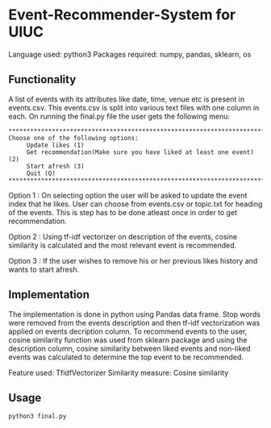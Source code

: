 # Event-Recommender-System for UIUC

Language used: python3
Packages required: numpy, pandas, sklearn, os

## Functionality

A list of events with its attributes like date, time, venue etc is present in events.csv. This events.csv is split into various text files with one column in each. On running the final.py file the user gets the following menu:
```
***************************************************************************
Choose one of the following options:
     Update likes (1)
     Get recommendation(Make sure you have liked at least one event) (2)
     Start afresh (3)
     Quit (Q)
****************************************************************************
```
Option 1 : On selecting option the user will be asked to update the event index that he likes. User can choose from events.csv or topic.txt for heading of the events. This is step has to be done atleast once in order to get recommendation.

Option 2 : Using tf-idf vectorizer on description of the events, cosine similarity is calculated and the most relevant event is recommended. 

Option 3 : If the user wishes to remove his or her previous likes history and wants to start afresh.

## Implementation

The implementation is done in python using Pandas data frame. Stop words were removed from the events description and then tf-idf vectorization was applied on events decription column. To recommend events to the user, cosine similarity function was used from sklearn package and using the description column, cosine similarity between liked events and non-liked events was calculated to determine the top event to be recommended.

Feature used: TfidfVectorizer
Similarity measure: Cosine similarity

## Usage

```
python3 final.py
```
